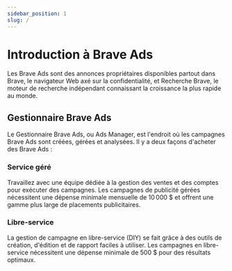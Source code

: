 ```yaml
---
sidebar_position: 1
slug: /
---
```


# Introduction à Brave Ads

Les Brave Ads sont des annonces propriétaires disponibles partout dans Brave, le navigateur Web axé sur la confidentialité, et Recherche Brave, le moteur de recherche indépendant connaissant la croissance la plus rapide au monde.

## Gestionnaire Brave Ads

Le Gestionnaire Brave Ads, ou Ads Manager, est l'endroit où les campagnes Brave Ads sont créées, gérées et analysées. Il y a deux façons d'acheter des Brave Ads :

### Service géré

Travaillez avec une équipe dédiée à la gestion des ventes et des comptes pour exécuter des campagnes. Les campagnes de publicité gérées nécessitent une dépense minimale mensuelle de 10 000 $ et offrent une gamme plus large de placements publicitaires.

### Libre-service

La gestion de campagne en libre-service (DIY) se fait grâce à des outils de création, d'édition et de rapport faciles à utiliser. Les campagnes en libre-service nécessitent une dépense minimale de 500 $ pour des résultats optimaux.

